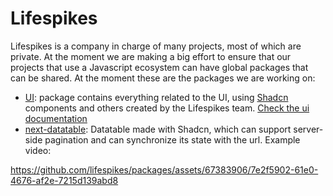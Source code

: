 # Lifespikes
Lifespikes is a company in charge of many projects, most of which are private. At the moment we are making a big effort to ensure that our projects that use a Javascript ecosystem can have global packages that can be shared. At the moment these are the packages we are working on:

- [UI](./packages/ui#README.md): package contains everything related to the UI, using [Shadcn](https://ui.shadcn.com/) components and others created by the Lifespikes team.
  [Check the ui documentation](https://packages-one.vercel.app/?path=/docs/guidelines--docs)
- [next-datatable](./packages/ui#README.md): Datatable made with Shadcn, which can support server-side pagination and can synchronize its state with the url.
  Example video:

https://github.com/lifespikes/packages/assets/67383906/7e2f5902-61e0-4676-af2e-7215d139abd8

